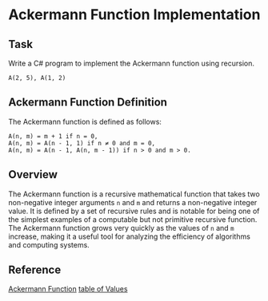 # Ackermann Function Implementation

## Task

Write a C# program to implement the Ackermann function using recursion.

```
A(2, 5), A(1, 2)
```

## Ackermann Function Definition
The Ackermann function is defined as follows:

```        
A(n, m) = m + 1 if n = 0,
A(n, m) = A(n - 1, 1) if n ≠ 0 and m = 0,
A(n, m) = A(n - 1, A(n, m - 1)) if n > 0 and m > 0.

```

## Overview

The Ackermann function is a recursive mathematical function that takes two non-negative integer arguments `n` and `m` and returns a non-negative integer value. It is defined by a set of recursive rules and is notable for being one of the simplest examples of a computable but not primitive recursive function. The Ackermann function grows very quickly as the values of `n` and `m` increase, making it a useful tool for analyzing the efficiency of algorithms and computing systems.

## Reference
[Ackermann Function](https://en.wikipedia.org/wiki/Ackermann_function)
[table of Values](https://en.wikipedia.org/wiki/Ackermann_function#Table_of_values)
